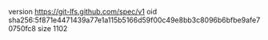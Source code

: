 version https://git-lfs.github.com/spec/v1
oid sha256:5f871e4471439a77e1a115b5166d59f00c49e8bb3c8096b6bfbe9afe70750fc8
size 1102
